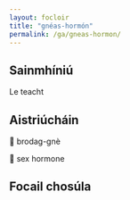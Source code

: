 ```yaml
---
layout: focloir
title: "gnéas-hormón"
permalink: /ga/gneas-hormon/
---
```


## Sainmhíniú

Le teacht

## Aistriúcháin

&#x1f3f4;&#xe0067;&#xe0062;&#xe0073;&#xe0063;&#xe0074;&#xe007f; brodag-gnè

&#x1f3f4;&#xe0067;&#xe0062;&#xe0065;&#xe006e;&#xe0067;&#xe007f; sex hormone

## Focail chosúla